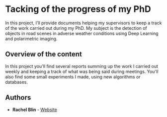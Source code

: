 # Tacking of the progress of my PhD

In this project, I'll provide documents helping my supervisors to keep a track of the work carried out during my PhD. My subject is the detection of objects in road scenes in adverse weather conditions using Deep Learning and polarimetric imaging.

## Overview of the content

In this project you'll find several reports summing up the work I carried out weekly and keeping a track of what was being said during meetings. You'll also find some small experiments I made, using new algorithms or databases.

## Authors

* **Rachel Blin** - [Website](http://pagesperso.litislab.fr/rblin/)
